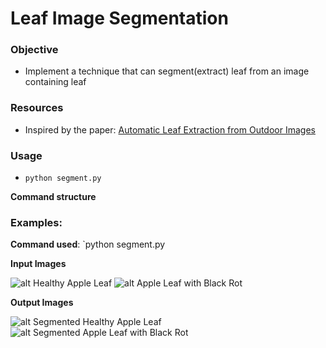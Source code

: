 # Leaf Image Segmentation

### Objective

- Implement a technique that can segment(extract) leaf from an image containing leaf

### Resources

- Inspired by the paper: [Automatic Leaf Extraction from Outdoor
Images ](https://arxiv.org/pdf/1709.06437.pdf)

### Usage

- `python segment.py`

 __Command structure__

### Examples:

__Command used__: `python segment.py 

__Input Images__
        
![alt Healthy Apple Leaf](testing_files/apple_healthy.JPG) ![alt Apple Leaf with Black Rot](testing_files/apple_black_rot.JPG)

__Output Images__

![alt Segmented Healthy Apple Leaf](testing_files/apple_healthy_marked.JPG) ![alt Segmented Apple Leaf with Black Rot](testing_files/apple_black_rot_marked.JPG)
